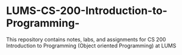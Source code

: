 # LUMS-CS-200-Introduction-to-Programming-
This repository contains notes, labs, and assignments for CS 200 Introduction to Programming (Object oriented Programming) at LUMS
